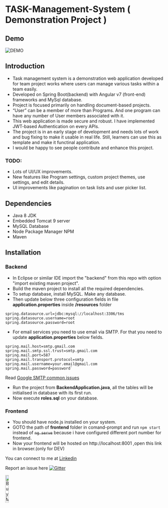# TASK-Management-System ( Demonstration Project )

## Demo
![DEMO](misc/demo/tms_demo.gif)

## Introduction
- Task management system is a demonstration web application developed for team project works where users can manage various tasks within a team easily.
- Developed on Spring Boot(backend) with Angular v7 (front-end) frameworks and MySql database.
- Project is focused primarily on handling document-based projects.
- “User” can be a member of more than Programs. And one program can have any number of User members associated with it.
- This web application is made secure and robust. I have implemented JWT-based Authentication on every APIs.
- The project is in an early stage of development and needs lots of work and bug fixing to make it usable in real life. Still, learners can use this as template and make it functinal application.
- I would be happy to see people contribute and enhance this project.

### TODO:
- Lots of UI/UX improvements.
- New features like Program settings, custom project themes, use settings, and edit details.
- UI improvements like pagination on task lists and user picker list.

## Dependencies
- Java 8 JDK
- Embedded Tomcat 9 server
- MySQL Database
- Node Package Manager NPM
- Maven
## Installation
### Backend
 - In Eclipse or similar IDE import the "backend" from this repo with option "import existing maven project".
 - Build the maven project to install all the required dependencies.
 - To setup database, install MySQL. Make any database.
 - Then update below three configuration fields in file **application.properties** inside **/resources** folder
>

    spring.datasource.url=jdbc:mysql://localhost:3306/tms
    spring.datasource.username=root
    spring.datasource.password=root
- For email services you need to use email via SMTP. For that you need to update **application.properties** below fields. 

>
    spring.mail.host=smtp.gmail.com
	spring.mail.smtp.ssl.trust=smtp.gmail.com
	spring.mail.port=587
	spring.mail.transport.protocol=smtp
	spring.mail.username=your.email@gmail.com
	spring.mail.password=password`
Read [Google SMTP common issues](https://help.dreamhost.com/hc/en-us/articles/115001719551-Troubleshooting-GMAIL-SMTP-authentication-errors)

- Run the project from **BackendApplication.java**, all the tables will be initialised in database with its first run.
- Now execute **roles.sql** on your database.

### Frontend
- You should have node.js installed on your system.
- GOTO the path of **frontend** folder in comand-prompt and run `npm start`  instead of ~~`ng serve`~~ because i have configured different port number for frontend.
- Now your frontend will be hosted on http://localhost:8001 ,open this link in browser.(only for DEV)

You can connect to me at [Linkedin](https://www.linkedin.com/in/mayank-kumar-deevakar/)

Report an issue here [![Gitter](https://badges.gitter.im/TMS-Community/community.svg)](https://gitter.im/TMS-Community/community?utm_source=badge&utm_medium=badge&utm_campaign=pr-badge)

<a href="https://www.buymeacoffee.com/ar7HQlZ" target="_blank"><img src="https://cdn.buymeacoffee.com/buttons/default-black.png" alt="Buy Me A Coffee" width=15% height=15%></a>

<img src="https://github-pages-visitor.herokuapp.com/counterimg/githubDashboard_TMS" alt="" width="5"/>

